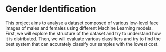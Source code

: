 # Gender Identification
This project aims to analyse a dataset composed of various low-level face images of males and females using different Machine Learning models. First, we will explore the structure of the dataset and try to understand how it is distributed. Then, we will evaluate various classifiers and try to find the best system that can accurately classify our samples with the lowest cost.
